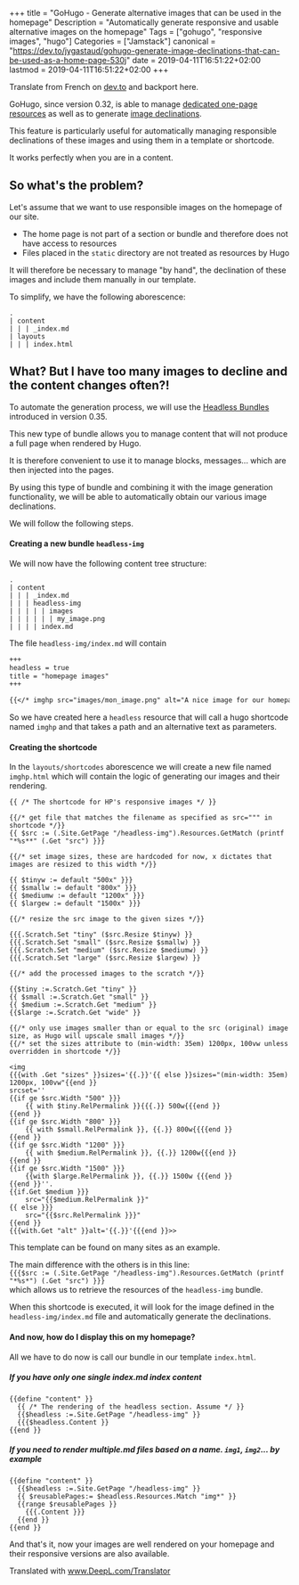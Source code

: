 +++
title = "GoHugo - Generate alternative images that can be used in the homepage"
Description = "Automatically generate responsive and usable alternative images on the homepage"
Tags = ["gohugo", "responsive images", "hugo"]
Categories = ["Jamstack"]
canonical = "https://dev.to/jygastaud/gohugo-generate-image-declinations-that-can-be-used-as-a-home-page-530j"
date = 2019-04-11T16:51:22+02:00
lastmod = 2019-04-11T16:51:22+02:00
+++

Translate from French on [dev.to](https://dev.to/jygastaud/gohugo-generate-image-declinations-that-can-be-used-as-a-home-page-530j) and backport here.


GoHugo, since version 0.32, is able to manage [dedicated one-page resources](https://gohugo.io/about/new-in-032/#page-resources)
as well as to generate [image declinations](https://gohugo.io/about/new-in-032/#image-processing).

This feature is particularly useful for automatically managing responsible declinations of these images and using them in a template or shortcode.

It works perfectly when you are in a content.

## So what's the problem?

Let's assume that we want to use responsible images on the homepage of our site.

* The home page is not part of a section or bundle and therefore does not have access to resources
* Files placed in the `static` directory are not treated as resources by Hugo

It will therefore be necessary to manage "by hand", the declination of these images and include them manually in our template.

To simplify, we have the following aborescence: 

```
.
| content
| | | _index.md
| layouts
| | | index.html
```


## What? But I have too many images to decline and the content changes often?! 

To automate the generation process, we will use the [Headless Bundles](https://gohugo.io/news/0.35-relnotes/) introduced in version 0.35.

This new type of bundle allows you to manage content that will not produce a full page when rendered by Hugo.

It is therefore convenient to use it to manage blocks, messages... which are then injected into the pages.

By using this type of bundle and combining it with the image generation functionality, we will be able to automatically obtain our various image declinations.

We will follow the following steps.

#### Creating a new bundle `headless-img`

We will now have the following content tree structure: 

```
.
| content
| | | _index.md
| | | headless-img
| | | | | images
| | | | | | my_image.png
| | | | index.md
```

The file `headless-img/index.md` will contain 

```markdown
+++
headless = true
title = "homepage images"
+++

{{</* imghp src="images/mon_image.png" alt="A nice image for our homepage" */>}}
```

So we have created here a `headless` resource that will call a hugo shortcode named `imghp` and that takes a path and an alternative text as parameters.

#### Creating the shortcode

In the `layouts/shortcodes` aborescence we will create a new file named `imghp.html` which will contain the logic of generating our images and their rendering.

```golang
{{ /* The shortcode for HP's responsive images */ }}

{{/* get file that matches the filename as specified as src=""" in shortcode */}}
{{ $src := (.Site.GetPage "/headless-img").Resources.GetMatch (printf "*%s**" (.Get "src") }}}

{{/* set image sizes, these are hardcoded for now, x dictates that images are resized to this width */}}

{{ $tinyw := default "500x" }}}
{{ $smallw := default "800x" }}}
{{ $mediumw := default "1200x" }}}
{{ $largew := default "1500x" }}}

{{/* resize the src image to the given sizes */}}

{{{.Scratch.Set "tiny" ($src.Resize $tinyw) }}
{{{.Scratch.Set "small" ($src.Resize $smallw) }}
{{{.Scratch.Set "medium" ($src.Resize $mediumw) }}
{{{.Scratch.Set "large" ($src.Resize $largew) }}

{{/* add the processed images to the scratch */}}

{{$tiny :=.Scratch.Get "tiny" }}
{{ $small :=.Scratch.Get "small" }}
{{ $medium :=.Scratch.Get "medium" }}
{{$large :=.Scratch.Get "wide" }}

{{/* only use images smaller than or equal to the src (original) image size, as Hugo will upscale small images */}}
{{/* set the sizes attribute to (min-width: 35em) 1200px, 100vw unless overridden in shortcode */}}

<img 
{{{with .Get "sizes" }}sizes='{{.}}'{{ else }}sizes="(min-width: 35em) 1200px, 100vw"{{end }}
srcset=''
{{if ge $src.Width "500" }}}
    {{ with $tiny.RelPermalink }}{{{.}} 500w{{{end }}
{{end }}
{{if ge $src.Width "800" }}}
    {{ with $small.RelPermalink }}, {{.}} 800w{{{{end }}
{{end }}
{{if ge $src.Width "1200" }}}
    {{ with $medium.RelPermalink }}, {{.}} 1200w{{{end }}
{{end }}
{{if ge $src.Width "1500" }}}
    {{with $large.RelPermalink }}, {{.}} 1500w {{{end }}
{{end }}''.
{{if.Get $medium }}}
    src="{{$medium.RelPermalink }}" 
{{ else }}}
    src="{{$src.RelPermalink }}}" 
{{end }}
{{{with.Get "alt" }}alt='{{.}}'{{{end }}>>
```

This template can be found on many sites as an example.

The main difference with the others is in this line:  
`{{{$src := (.Site.GetPage "/headless-img").Resources.GetMatch (printf "*%s*") (.Get "src") }}}`  
which allows us to retrieve the resources of the `headless-img` bundle.

When this shortcode is executed, it will look for the image defined in the `headless-img/index.md` file and automatically generate the declinations.

#### And now, how do I display this on my homepage?

All we have to do now is call our bundle in our template `index.html`.


##### If you have only one single index.md index content

```golang
{{define "content" }}
  {{ /* The rendering of the headless section. Assume */ }}
  {{$headless :=.Site.GetPage "/headless-img" }}
  {{{$headless.Content }}
{{end }}
```

##### If you need to render multiple.md files based on a name. `img1`, `img2`... by example

```golang
{{define "content" }}
  {{$headless :=.Site.GetPage "/headless-img" }}
  {{ $reusablePages:= $headless.Resources.Match "img*" }}
  {{range $reusablePages }}
    {{{.Content }}}
  {{end }}
{{end }}
```

And that's it, now your images are well rendered on your homepage and their responsive versions are also available.

Translated with www.DeepL.com/Translator